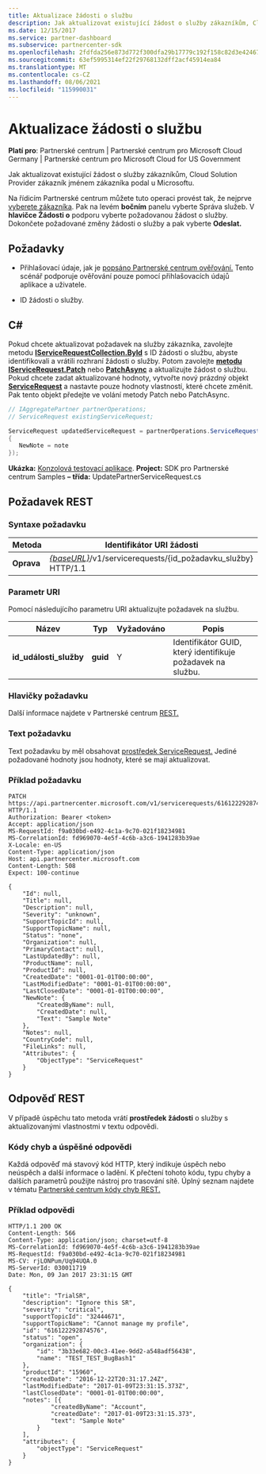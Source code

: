 ```yaml
---
title: Aktualizace žádosti o službu
description: Jak aktualizovat existující žádost o služby zákazníkům, Cloud Solution Provider zákazník jménem zákazníka podal u Microsoftu.
ms.date: 12/15/2017
ms.service: partner-dashboard
ms.subservice: partnercenter-sdk
ms.openlocfilehash: 2fdfda256e873d772f300dfa29b17779c192f158c82d3e42467021b8f9f3fcdb
ms.sourcegitcommit: 63ef5995314ef22f29768132dff2acf45914ea84
ms.translationtype: MT
ms.contentlocale: cs-CZ
ms.lasthandoff: 08/06/2021
ms.locfileid: "115990031"
---
```

# <a name="update-a-service-request"></a>Aktualizace žádosti o službu

**Platí pro**: Partnerské centrum | Partnerské centrum pro Microsoft Cloud Germany | Partnerské centrum pro Microsoft Cloud for US Government

Jak aktualizovat existující žádost o služby zákazníkům, Cloud Solution Provider zákazník jménem zákazníka podal u Microsoftu.

Na řídicím Partnerské centrum můžete tuto operaci provést tak, že nejprve [vyberete zákazníka](get-a-customer-by-name.md). Pak na levém **bočním** panelu vyberte Správa služeb. V **hlavičce Žádosti o** podporu vyberte požadovanou žádost o služby. Dokončete požadované změny žádosti o služby a pak vyberte **Odeslat.**

## <a name="prerequisites"></a>Požadavky

- Přihlašovací údaje, jak je [popsáno Partnerské centrum ověřování.](partner-center-authentication.md) Tento scénář podporuje ověřování pouze pomocí přihlašovacích údajů aplikace a uživatele.

- ID žádosti o služby.

## <a name="c"></a>C\#

Pokud chcete aktualizovat požadavek na služby zákazníka, zavolejte metodu [**IServiceRequestCollection.ById**](/dotnet/api/microsoft.store.partnercenter.servicerequests.iservicerequestcollection.byid) s ID žádosti o službu, abyste identifikovali a vrátili rozhraní žádosti o služby. Potom zavolejte [**metodu IServiceRequest.Patch**](/dotnet/api/microsoft.store.partnercenter.servicerequests.iservicerequest.patch) nebo [**PatchAsync**](/dotnet/api/microsoft.store.partnercenter.servicerequests.iservicerequest.patchasync) a aktualizujte žádost o službu. Pokud chcete zadat aktualizované hodnoty, vytvořte nový prázdný objekt [**ServiceRequest**](/dotnet/api/microsoft.store.partnercenter.models.servicerequests.servicerequest) a nastavte pouze hodnoty vlastností, které chcete změnit. Pak tento objekt předejte ve volání metody Patch nebo PatchAsync.

``` csharp
// IAggregatePartner partnerOperations;
// ServiceRequest existingServiceRequest;

ServiceRequest updatedServiceRequest = partnerOperations.ServiceRequests.ById(existingServiceRequest.Id).Patch(new ServiceRequest
{
   NewNote = note
});
```

**Ukázka:** [Konzolová testovací aplikace](console-test-app.md). **Project:** SDK pro Partnerské centrum Samples **– třída:** UpdatePartnerServiceRequest.cs

## <a name="rest-request"></a>Požadavek REST

### <a name="request-syntax"></a>Syntaxe požadavku

| Metoda    | Identifikátor URI žádosti                                                                                 |
|-----------|---------------------------------------------------------------------------------------------|
| **Oprava** | [*{baseURL}*](partner-center-rest-urls.md)/v1/servicerequests/{id_požadavku_služby} HTTP/1.1 |

### <a name="uri-parameter"></a>Parametr URI

Pomocí následujícího parametru URI aktualizujte požadavek na službu.

| Název                  | Typ     | Vyžadováno | Popis                                 |
|-----------------------|----------|----------|---------------------------------------------|
| **id_události_služby** | **guid** | Y        | Identifikátor GUID, který identifikuje požadavek na službu. |

### <a name="request-headers"></a>Hlavičky požadavku

Další informace najdete v Partnerské centrum [REST.](headers.md)

### <a name="request-body"></a>Text požadavku

Text požadavku by měl obsahovat [prostředek ServiceRequest.](service-request-resources.md) Jediné požadované hodnoty jsou hodnoty, které se mají aktualizovat.

### <a name="request-example"></a>Příklad požadavku

```http
PATCH https://api.partnercenter.microsoft.com/v1/servicerequests/616122292874576 HTTP/1.1
Authorization: Bearer <token>
Accept: application/json
MS-RequestId: f9a030bd-e492-4c1a-9c70-021f18234981
MS-CorrelationId: fd969070-4e5f-4c6b-a3c6-1941283b39ae
X-Locale: en-US
Content-Type: application/json
Host: api.partnercenter.microsoft.com
Content-Length: 508
Expect: 100-continue

{
    "Id": null,
    "Title": null,
    "Description": null,
    "Severity": "unknown",
    "SupportTopicId": null,
    "SupportTopicName": null,
    "Status": "none",
    "Organization": null,
    "PrimaryContact": null,
    "LastUpdatedBy": null,
    "ProductName": null,
    "ProductId": null,
    "CreatedDate": "0001-01-01T00:00:00",
    "LastModifiedDate": "0001-01-01T00:00:00",
    "LastClosedDate": "0001-01-01T00:00:00",
    "NewNote": {
        "CreatedByName": null,
        "CreatedDate": null,
        "Text": "Sample Note"
    },
    "Notes": null,
    "CountryCode": null,
    "FileLinks": null,
    "Attributes": {
        "ObjectType": "ServiceRequest"
    }
}
```

## <a name="rest-response"></a>Odpověď REST

V případě úspěchu tato metoda vrátí **prostředek žádosti** o služby s aktualizovanými vlastnostmi v textu odpovědi.

### <a name="response-success-and-error-codes"></a>Kódy chyb a úspěšné odpovědi

Každá odpověď má stavový kód HTTP, který indikuje úspěch nebo neúspěch a další informace o ladění. K přečtení tohoto kódu, typu chyby a dalších parametrů použijte nástroj pro trasování sítě. Úplný seznam najdete v tématu [Partnerské centrum kódy chyb REST.](error-codes.md)

### <a name="response-example"></a>Příklad odpovědi

```http
HTTP/1.1 200 OK
Content-Length: 566
Content-Type: application/json; charset=utf-8
MS-CorrelationId: fd969070-4e5f-4c6b-a3c6-1941283b39ae
MS-RequestId: f9a030bd-e492-4c1a-9c70-021f18234981
MS-CV: rjLONPum/Uq94UQA.0
MS-ServerId: 030011719
Date: Mon, 09 Jan 2017 23:31:15 GMT

{
    "title": "TrialSR",
    "description": "Ignore this SR",
    "severity": "critical",
    "supportTopicId": "32444671",
    "supportTopicName": "Cannot manage my profile",
    "id": "616122292874576",
    "status": "open",
    "organization": {
        "id": "3b33e682-00c3-41ee-9dd2-a548adf56438",
        "name": "TEST_TEST_BugBash1"
    },
    "productId": "15960",
    "createdDate": "2016-12-22T20:31:17.24Z",
    "lastModifiedDate": "2017-01-09T23:31:15.373Z",
    "lastClosedDate": "0001-01-01T00:00:00",
    "notes": [{
            "createdByName": "Account",
            "createdDate": "2017-01-09T23:31:15.373",
            "text": "Sample Note"
        }
    ],
    "attributes": {
        "objectType": "ServiceRequest"
    }
}
```
